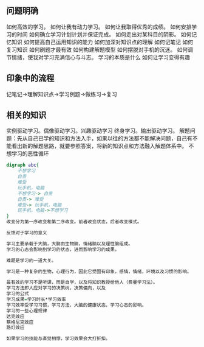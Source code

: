 ## 问题明确
如何高效的学习。
如何让我有动力学习。
如何让我取得优秀的成绩。
如何安排学习的时间
如何确立学习计划计划并保证完成。
如何走出对某科目的阴影。
如何记忆知识
如何提高自己运用知识的能力
如何加深对知识点的理解
如何记笔记
如何复习知识
如何刷题才最有效
如何构建解题模型
如何摆脱对手机的沉迷。
如何调节情绪，使我对学习充满信心与斗志。
学习的本质是什么
如何让学习变得有趣


## 印象中的流程
记笔记->理解知识点->学习例题->做练习->复习
## 相关的知识
实例驱动学习。偶像驱动学习。兴趣驱动学习
终身学习。输出驱动学习。
解题问题：先从自己已学的知识和方法入手，如果以往的方法都不能解决问题，自己有不能看出新的解题思路，就要参照答案，将新的知识点和方法融入解题体系中。
不想学习的恶性循环
```dot
digraph abc{
    不想学习
    自责
    难受
    玩手机，电脑
    不想学习-> 自责
    自责-> 难受
    难受-> 玩手机，电脑
    玩手机，电脑->不想学习
}
改变分为第一序改变和第二序改变。前者改变状态，后者改变模式。

反馈对于学习的意义

学习主要承载于大脑，大脑由生物脑，情绪脑以及理性脑组成。
学习的心态会影响到学习的状态，进而影响学习的成果。

难题是学习的一道大关。

学习是一种复杂的生物，心理行为，因此它受固有印象，感情，情绪，环境以及习惯的影响。

最有效的学习不是听课，而是自学，以及将知识教授给他人（费曼学习法）。
学习方法即人应对学习的决策树，决策偏向，以及
学习的公式
学习成果=学习时长*学习效率
学习效率受学习习惯，学习方法，大脑的健康状态，学习心态的影响。
学习的一些心理规律
达克效应
蔡格尼克效应
路灯效应

如果学习的技能与直觉相悖，学习效果会大打折扣。

